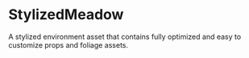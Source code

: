 # StylizedMeadow
A stylized environment asset that contains fully optimized and easy to customize props and foliage assets.
